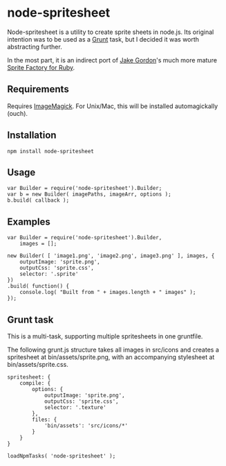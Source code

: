 # node-spritesheet

Node-spritesheet is a utility to create sprite sheets in node.js. Its original
intention was to be used as a [Grunt](https://github.com/cowboy/grunt) task,
but I decided it was worth abstracting further.

In the most part, it is an indirect port of
[Jake Gordon](https://github.com/jakesgordon)'s much more mature
[Sprite Factory for Ruby](https://github.com/jakesgordon/sprite-factory).

## Requirements

Requires [ImageMagick](http://www.imagemagick.org). For Unix/Mac, this will
be installed automagickally (ouch).

## Installation

	npm install node-spritesheet

## Usage

	var Builder = require('node-spritesheet').Builder;
	var b = new Builder( imagePaths, imageArr, options );
	b.build( callback );

## Examples

	var Builder = require('node-spritesheet').Builder,
		images = [];
	
	new Builder( [ 'image1.png', 'image2.png', image3.png' ], images, {
		outputImage: 'sprite.png',
		outputCss: 'sprite.css',
		selector: '.sprite'
	})
	.build( function() {
		console.log( "Built from " + images.length + " images" );
	});

## Grunt task

This is a multi-task, supporting multiple spritesheets in one gruntfile.

The following grunt.js structure takes all images in src/icons and creates
a spritesheet at bin/assets/sprite.png, with an accompanying stylesheet at
bin/assets/sprite.css.

	spritesheet: {
		compile: {
			options: {
				outputImage: 'sprite.png',
				outputCss: 'sprite.css',
				selector: '.texture'
			},
			files: {
				'bin/assets': 'src/icons/*'
			}
		}
	}
	
	loadNpmTasks( 'node-spritesheet' );
